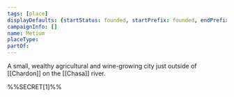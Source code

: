 ```yaml
---
tags: [place]
displayDefaults: {startStatus: founded, startPrefix: founded, endPrefix: destroyed, endStatus: destroyed}
campaignInfo: []
name: Metium
placeType:
partOf:
---
```


A small, wealthy agricultural and wine-growing city just outside of [[Chardon]] on the [[Chasa]] river. 

%%SECRET[1]%%



